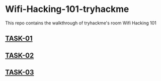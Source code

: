 # Wifi-Hacking-101-tryhackme
This repo contains the walkthrough of tryhackme's room Wifi Hacking 101

## [TASK-01](https://github.com/effaaykhan/Wifi-Hacking-101-tryhackme/blob/main/Task-01%3A%20Introduction)

## [TASK-02](https://github.com/effaaykhan/Wifi-Hacking-101-tryhackme/blob/main/Task-02%3A%20You're%20being%20watched%20-%20Capturing%20packets%20to%20attack)

## [TASK-03](https://github.com/effaaykhan/Wifi-Hacking-101-tryhackme/blob/main/Task-03%3A%20Aircrack-ng%20-%20Let's%20Get%20Cracking)
